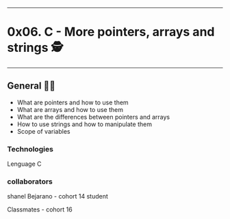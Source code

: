 ***********************************
<h1>0x06. C - More pointers, arrays and strings 🕵</h1>

***********************************

<h2>General 👨‍🎓</h2>

<ul>
 
<li type="disc">What are pointers and how to use them</li>
<li type="disc">What are arrays and how to use them</li>
<li type="disc">What are the differences between pointers and arrays</li>
<li type="disc">How to use strings and how to manipulate them</li>
<li type="disc">Scope of variables</li>

</ul>

<h3>Technologies</h3>
<p>Lenguage C</p>


<h3>collaborators</h3>
<p> shanel Bejarano - cohort 14 student</p>
<p>Classmates - cohort 16</p>
